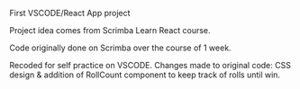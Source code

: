 First VSCODE/React App project

Project idea comes from Scrimba Learn React course.

Code originally done on Scrimba over the course of 1 week.

Recoded for self practice on VSCODE. 
Changes made to original code: CSS design & addition of RollCount component to keep track of rolls until win. 
